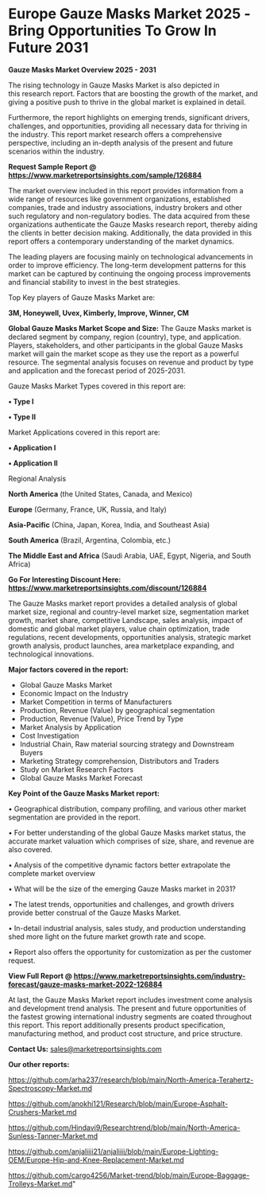  # Europe Gauze Masks Market 2025 -Bring Opportunities To Grow In Future 2031

<Strong> Gauze Masks Market Overview 2025 - 2031</strong>

The rising technology in Gauze Masks Market is also depicted in this research report. Factors that are boosting the growth of the market, and giving a positive push to thrive in the global market is explained in detail.

Furthermore, the report highlights on emerging trends, significant drivers, challenges, and opportunities, providing all necessary data for thriving in the industry. This report market research offers a comprehensive perspective, including an in-depth analysis of the present and future scenarios within the industry.

<strong>Request Sample Report @ <a href=https://www.marketreportsinsights.com/sample/126884>https://www.marketreportsinsights.com/sample/126884</a></strong>

The market overview included in this report provides information from a wide range of resources like government organizations, established companies, trade and industry associations, industry brokers and other such regulatory and non-regulatory bodies. The data acquired from these organizations authenticate the Gauze Masks research report, thereby aiding the clients in better decision making. Additionally, the data provided in this report offers a contemporary understanding of the market dynamics.

The leading players are focusing mainly on technological advancements in order to improve efficiency. The long-term development patterns for this market can be captured by continuing the ongoing process improvements and financial stability to invest in the best strategies.

Top Key players of Gauze Masks Market are:

<strong>3M, Honeywell, Uvex, Kimberly, Improve, Winner, CM</strong>

<strong><b>Global Gauze Masks Market Scope and Size:</b></strong>
The Gauze Masks market is declared segment by company, region (country), type, and application. Players, stakeholders, and other participants in the global Gauze Masks market will gain the market scope as they use the report as a powerful resource. The segmental analysis focuses on revenue and product by type and application and the forecast period of 2025-2031.

Gauze Masks Market Types covered in this report are:

<strong>• Type I

• Type II</strong>

Market Applications covered in this report are:

<strong>• Application I

• Application II</strong> 

Regional Analysis

<strong>North America</strong> (the United States, Canada, and Mexico)

<strong>Europe</strong> (Germany, France, UK, Russia, and Italy)

<strong>Asia-Pacific</strong> (China, Japan, Korea, India, and Southeast Asia)

<strong>South America</strong> (Brazil, Argentina, Colombia, etc.)

<strong>The Middle East and Africa</strong> (Saudi Arabia, UAE, Egypt, Nigeria, and South Africa)

<strong>Go For Interesting Discount Here: <a href=https://www.marketreportsinsights.com/discount/126884>https://www.marketreportsinsights.com/discount/126884</a></strong>

The Gauze Masks market report provides a detailed analysis of global market size, regional and country-level market size, segmentation market growth, market share, competitive Landscape, sales analysis, impact of domestic and global market players, value chain optimization, trade regulations, recent developments, opportunities analysis, strategic market growth analysis, product launches, area marketplace expanding, and technological innovations.

<strong><b>Major factors covered in the report:</b></strong>
<ul>
  <li>Global Gauze Masks Market </li>
  <li>Economic Impact on the Industry</li>
  <li>Market Competition in terms of Manufacturers</li>
  <li>Production, Revenue (Value) by geographical segmentation</li>
  <li>Production, Revenue (Value), Price Trend by Type</li>
  <li>Market Analysis by Application</li>
  <li>Cost Investigation</li>
  <li>Industrial Chain, Raw material sourcing strategy and Downstream Buyers</li>
  <li>Marketing Strategy comprehension, Distributors and Traders</li>
  <li>Study on Market Research Factors</li>
  <li>Global Gauze Masks Market Forecast</li>
</ul>

<strong><b>Key Point of the Gauze Masks Market report:</b></strong>

• Geographical distribution, company profiling, and various other market segmentation are provided in the report.

• For better understanding of the global Gauze Masks market status, the accurate market valuation which comprises of size, share, and revenue are also covered.

• Analysis of the competitive dynamic factors better extrapolate the complete market overview

• What will be the size of the emerging Gauze Masks market in 2031?

• The latest trends, opportunities and challenges, and growth drivers provide better construal of the Gauze Masks Market.

• In-detail industrial analysis, sales study, and production understanding shed more light on the future market growth rate and scope.

• Report also offers the opportunity for customization as per the customer request.

<strong><b>View Full Report @ <a href=https://www.marketreportsinsights.com/industry-forecast/gauze-masks-market-2022-126884>https://www.marketreportsinsights.com/industry-forecast/gauze-masks-market-2022-126884</a></b></strong>


At last, the Gauze Masks Market report includes investment come analysis and development trend analysis. The present and future opportunities of the fastest growing international industry segments are coated throughout this report. This report additionally presents product specification, manufacturing method, and product cost structure, and price structure.

<strong>Contact Us:</strong>
sales@marketreportsinsights.com

<strong>Our other reports:</strong>

<a href=https://github.com/arha237/research/blob/main/North-America-Terahertz-Spectroscopy-Market.md>https://github.com/arha237/research/blob/main/North-America-Terahertz-Spectroscopy-Market.md</a>

<a href=https://github.com/anokhi121/Research/blob/main/Europe-Asphalt-Crushers-Market.md>https://github.com/anokhi121/Research/blob/main/Europe-Asphalt-Crushers-Market.md</a>

<a href=https://github.com/Hindavi9/Researchtrend/blob/main/North-America-Sunless-Tanner-Market.md>https://github.com/Hindavi9/Researchtrend/blob/main/North-America-Sunless-Tanner-Market.md</a>

<a href=https://github.com/anjaliiii21/anjaliiii/blob/main/Europe-Lighting-OEM/Europe-Hip-and-Knee-Replacement-Market.md>https://github.com/anjaliiii21/anjaliiii/blob/main/Europe-Lighting-OEM/Europe-Hip-and-Knee-Replacement-Market.md</a>

<a href=https://github.com/cargo4256/Market-trend/blob/main/Europe-Baggage-Trolleys-Market.md>https://github.com/cargo4256/Market-trend/blob/main/Europe-Baggage-Trolleys-Market.md</a>"
